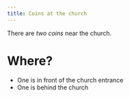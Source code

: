 ```yaml
---
title: Coins at the church
---
```


There are *two coins* near the church.

# Where?
 - One is in front of the church entrance
 - One is behind the church
